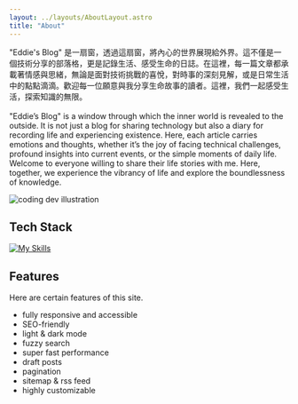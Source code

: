 ```yaml
---
layout: ../layouts/AboutLayout.astro
title: "About"
---
```


"Eddie's Blog" 是一扇窗，透過這扇窗，將內心的世界展現給外界。這不僅是一個技術分享的部落格，更是記錄生活、感受生命的日誌。在這裡，每一篇文章都承載著情感與思緒，無論是面對技術挑戰的喜悅，對時事的深刻見解，或是日常生活中的點點滴滴。歡迎每一位願意與我分享生命故事的讀者。這裡，我們一起感受生活，探索知識的無限。
<br />
<br />
"Eddie’s Blog" is a window through which the inner world is revealed to the outside. It is not just a blog for sharing technology but also a diary for recording life and experiencing existence. Here, each article carries emotions and thoughts, whether it’s the joy of facing technical challenges, profound insights into current events, or the simple moments of daily life. Welcome to everyone willing to share their life stories with me. Here, together, we experience the vibrancy of life and explore the boundlessness of knowledge.

<div>
  <img src="/assets/dev.svg" class="sm:w-1/2 mx-auto" alt="coding dev illustration">
</div>

## Tech Stack

[![My Skills](https://skillicons.dev/icons?i=nodejs,js,ts,sass,bootstrap,tailwind,vue,nuxt,react,redux,astro,flutter,vite,webpack,express,nest,vscode,git,github,gitlab,mysql,mongodb,postman,figma,ps,ai,docker,nginx&theme=light)](https://skillicons.dev)

## Features

Here are certain features of this site.

- fully responsive and accessible
- SEO-friendly
- light & dark mode
- fuzzy search
- super fast performance
- draft posts
- pagination
- sitemap & rss feed
- highly customizable

<!-- If you like this theme, you can star/contribute to the [repo](https://github.com/satnaing/astro-paper).
Or you can even give any feedback via my [email](mailto:contact@satnaing.dev). -->
